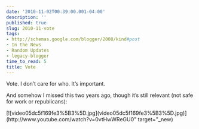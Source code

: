 ```yaml
---
date: '2010-11-02T00:39:00.001-04:00'
description: ''
published: true
slug: 2010-11-vote
tags:
- http://schemas.google.com/blogger/2008/kind#post
- In the News
- Random Updates
- legacy-blogger
time_to_read: 5
title: Vote
---
```



Vote. I don’t care for who. It’s important.

And somehow I missed this two years ago, though it’s still relevant (not safe for work or republicans):    <div class="wlWriterEditableSmartContent" id="scid:5737277B-5D6D-4f48-ABFC-DD9C333F4C5D:777cb6a9-bbfb-40af-801f-d00d25c3d6ca" style="padding-bottom: 0px; padding-left: 0px; width: 640px; padding-right: 0px; display: block; float: none; margin-left: auto; margin-right: auto; padding-top: 0px;">
<div id="2daad010-ddb1-4eb2-a8ee-1adde134c96c" style="margin: 0px; padding: 0px; display: inline;">
<div>[![video05dc5f169fe3%5B3%5D.jpg](video05dc5f169fe3%5B3%5D.jpg)](http://www.youtube.com/watch?v=0vtHwWReGU0" target="_new)</div></div></div>